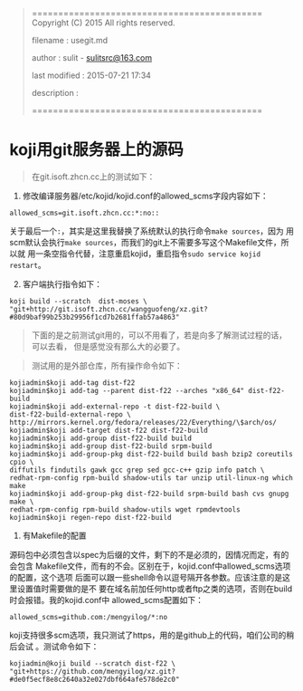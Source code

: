 > ============================================
>   Copyright (C) 2015 All rights reserved.
>
>   filename : usegit.md
>
>   author : sulit - sulitsrc@163.com
>
>   last modified : 2015-07-21 17:34
>
>   description :
>
> ============================================

koji用git服务器上的源码
===

> 在git.isoft.zhcn.cc上的测试如下：

1. 修改编译服务器/etc/kojid/kojid.conf的allowed_scms字段内容如下：

`allowed_scms=git.isoft.zhcn.cc:*:no::`

关于最后一个`:`，其实是这里我替换了系统默认的执行命令`make sources`，因为
用scm默认会执行`make sources`，而我们的git上不需要多写这个Makefile文件，所以就
用一条空指令代替，注意重启kojid，重启指令`sudo service kojid restart`。

2. 客户端执行指令如下：

`koji build --scratch  dist-moses \
"git+http://git.isoft.zhcn.cc/wangguofeng/xz.git?#80d9baf99b253b29956f1cd7b2681ffab57a4863"`

> 下面的是之前测试git用的，可以不用看了，若是向多了解测试过程的话，可以去看，
> 但是感觉没有那么大的必要了。

> 测试用的是外部仓库，所有操作命令如下：

```
kojiadmin$koji add-tag dist-f22
kojiadmin$koji add-tag --parent dist-f22 --arches "x86_64" dist-f22-build
kojiadmin$koji add-external-repo -t dist-f22-build \
dist-f22-build-external-repo \
http://mirrors.kernel.org/fedora/releases/22/Everything/\$arch/os/
kojiadmin$koji add-target dist-f22 dist-f22-build
kojiadmin$koji add-group dist-f22-build build
kojiadmin$koji add-group dist-f22-build srpm-build
kojiadmin$koji add-group-pkg dist-f22-build build bash bzip2 coreutils cpio \
diffutils findutils gawk gcc grep sed gcc-c++ gzip info patch \
redhat-rpm-config rpm-build shadow-utils tar unzip util-linux-ng which make
kojiadmin$koji add-group-pkg dist-f22-build srpm-build bash cvs gnupg make \
redhat-rpm-config rpm-build shadow-utils wget rpmdevtools
kojiadmin$koji regen-repo dist-f22-build
```

1. 有Makefile的配置

源码包中必须包含以spec为后缀的文件，剩下的不是必须的，因情况而定，有的会包含
Makefile文件，而有的不会。区别在于，kojid.conf中allowed_scms选项的配置，这个选项
后面可以跟一些shell命令以逗号隔开各参数。应该注意的是这里设置值时需要做的是不
要在域名前加任何http或者ftp之类的选项，否则在build时会报错。我的kojid.conf中
allowed_scms配置如下：

```
allowed_scms=github.com:/mengyilog/*:no
```

koji支持很多scm选项，我只测试了https，用的是github上的代码，咱们公司的稍后会试
。测试命令如下：

```
kojiadmin@koji build --scratch dist-f22 \
"git+https://github.com/mengyilog/xz.git?#de0f5ecf8e8c2640a32e027dbf664afe578de2c0"
```
